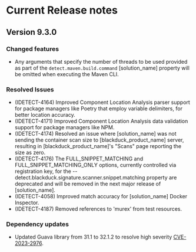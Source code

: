 # Current Release notes

## Version 9.3.0

### Changed features

* Any arguments that specify the number of threads to be used provided as part of the `detect.maven.build.command` [solution_name] property will be omitted when executing the Maven CLI.

### Resolved Issues

* (IDETECT-4164) Improved Component Location Analysis parser support for package managers like Poetry that employ variable delimiters, for better location accuracy.
* (IDETECT-4171) Improved Component Location Analysis data validation support for package managers like NPM.
* (IDETECT-4174) Resolved an issue where [solution_name] was not sending the container scan size to [blackduck_product_name] server, resulting in  [blackduck_product_name]'s "Scans" page reporting the size as zero.
* (IDETECT-4176) The FULL_SNIPPET_MATCHING and FULL_SNIPPET_MATCHING_ONLY options, currently controlled via registration key, for the --detect.blackduck.signature.scanner.snippet.matching property are deprecated and will be removed in the next major release of [solution_name].
* (IDETECT-4058) Improved match accuracy for [solution_name] Docker Inspector.
* (IDETECT-4187) Removed references to 'murex' from test resources.

### Dependency updates

* Updated Guava library from 31.1 to 32.1.2 to resolve high severity [CVE-2023-2976](https://nvd.nist.gov/vuln/detail/CVE-2023-2976).
